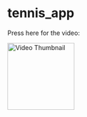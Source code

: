 # tennis_app
Press here for the video:

<a href="https://drive.google.com/file/d/1lJghN_OFw0oZXWYgLAs_uv_PLZ3a7WRv/view?usp=drive_link">
    <img src="https://i.imgur.com/X5EzD0Q.png" alt="Video Thumbnail" width="150">
</a>




